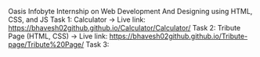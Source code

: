 Oasis Infobyte Internship on Web Development And Designing using HTML, CSS, and JS 
Task 1: Calculator -> Live link: https://bhavesh02github.github.io/Calculator/Calculator/
Task 2: Tribute Page (HTML, CSS) -> Live link: https://bhavesh02github.github.io/Tribute-page/Tribute%20Page/
Task 3: 
